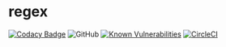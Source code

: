 # regex

[![Codacy Badge](https://api.codacy.com/project/badge/Grade/4d88c538b96141cbaf19838ed16cd821)](https://www.codacy.com/app/KoalasBruder/regexbuilder?utm_source=github.com&amp;utm_medium=referral&amp;utm_content=NieLeben/regexbuilder&amp;utm_campaign=Badge_Grade) ![GitHub](https://img.shields.io/github/license/NieLeben/regexbuilder.svg?style=flat-square) [![Known Vulnerabilities](https://snyk.io/test/github/NieLeben/regexbuilder/badge.svg?targetFile=package.json)](https://snyk.io/test/github/NieLeben/regexbuilder?targetFile=package.json) [![CircleCI](https://circleci.com/gh/NieLeben/regexbuilder.svg?style=svg)](https://circleci.com/gh/NieLeben/regexbuilder)
